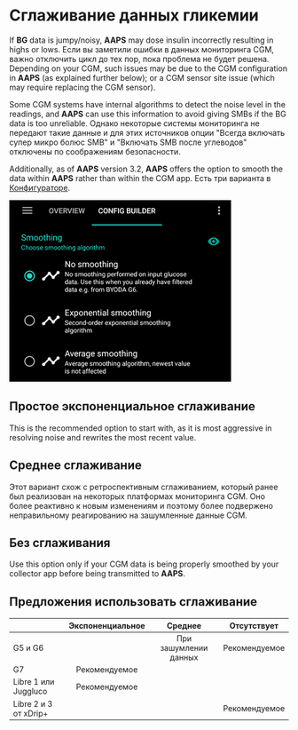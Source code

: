 # Сглаживание данных гликемии

If **BG** data is jumpy/noisy, **AAPS** may dose insulin incorrectly resulting in highs or lows. Если вы заметили ошибки в данных мониторинга CGM, важно отключить цикл до тех пор, пока проблема не будет решена. Depending on your CGM, such issues may be due to the CGM configuration in **AAPS** (as explained further below); or a CGM sensor site issue (which may require replacing the CGM sensor).

Some CGM systems have internal algorithms to detect the noise level in the readings, and **AAPS** can use this information to avoid giving SMBs if the BG data is too unreliable. Однако некоторые системы мониторинга не передают такие данные и для этих источников опции "Всегда включать супер микро болюс SMB" и "Включать SMB после углеводов" отключены по соображениям безопасности.

Additionally, as of **AAPS** version 3.2, **AAPS** offers the option to smooth the data within **AAPS** rather than within the CGM app. Есть три варианта в [Конфигураторе](../Configuration/Config-Builder.md).

![Сглаживание](../images/ConfBuild_Smoothing.png)

## Простое экспоненциальное сглаживание

This is the recommended option to start with, as it is most aggressive in resolving noise and rewrites the most recent value.

## Среднее сглаживание

Этот вариант схож с ретроспективным сглаживанием, который ранее был реализован на некоторых платформах мониторинга CGM. Оно более реактивно к новым изменениям и поэтому более подвержено неправильному реагированию на зашумленные данные CGM.

## Без сглаживания

Use this option only if your CGM data is being properly smoothed by your collector app before being transmitted to **AAPS**.

## Предложения использовать сглаживание

|                       | Экспоненциальное |        Среднее        |  Отсутствует  |
| --------------------- | :--------------: | :-------------------: | :-----------: |
| G5 и G6               |                  | При зашумлении данных | Рекомендуемое |
| G7                    |   Рекомендуемое  |                       |               |
| Libre 1 или Juggluco  |   Рекомендуемое  |                       |               |
| Libre 2 и 3 от xDrip+ |                  |                       | Рекомендуемое |
